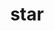 ---
title: "star"
layout: cache
categories: [package, develop-2023-05-14]
meta: {"versions": ["2.7.6a"], "compilers": ["gcc@=7.3.1"], "oss": ["amzn2"], "platforms": ["linux"], "targets": ["aarch64", "neoverse_n1", "x86_64_v3"], "stacks": ["aws-ahug", "aws-ahug-aarch64", "aws-isc", "aws-isc-aarch64", "root"], "num_specs": 3, "num_specs_by_stack": {"aws-ahug-aarch64": 2, "aws-isc-aarch64": 2, "root": 3, "aws-isc": 1, "aws-ahug": 1}}
spec_details: [{"hash": "qpxxcgyh4ukiiroiomwzutnciq4rym2w", "compiler": "gcc@=7.3.1", "versions": ["2.7.6a"], "os": "amzn2", "platform": "linux", "target": "neoverse_n1", "variants": ["build_system=generic"], "stacks": ["aws-ahug-aarch64", "aws-isc-aarch64", "root"], "size": "-", "tarball": "https://binaries.spack.io/develop-2023-05-14/build_cache/linux-amzn2-neoverse_n1/gcc-7.3.1/star-2.7.6a/linux-amzn2-neoverse_n1-gcc-7.3.1-star-2.7.6a-qpxxcgyh4ukiiroiomwzutnciq4rym2w.spack"}, {"hash": "qnzqmsbckvjnjuw5vgtig3oktncfia3i", "compiler": "gcc@=7.3.1", "versions": ["2.7.6a"], "os": "amzn2", "platform": "linux", "target": "x86_64_v3", "variants": ["build_system=generic"], "stacks": ["root", "aws-isc", "aws-ahug"], "size": "-", "tarball": "https://binaries.spack.io/develop-2023-05-14/build_cache/linux-amzn2-x86_64_v3/gcc-7.3.1/star-2.7.6a/linux-amzn2-x86_64_v3-gcc-7.3.1-star-2.7.6a-qnzqmsbckvjnjuw5vgtig3oktncfia3i.spack"}, {"hash": "ypp2efz3cankgydj7l44oeef7rdgmjhz", "compiler": "gcc@=7.3.1", "versions": ["2.7.6a"], "os": "amzn2", "platform": "linux", "target": "aarch64", "variants": ["build_system=generic"], "stacks": ["aws-ahug-aarch64", "aws-isc-aarch64", "root"], "size": "-", "tarball": "https://binaries.spack.io/develop-2023-05-14/build_cache/linux-amzn2-aarch64/gcc-7.3.1/star-2.7.6a/linux-amzn2-aarch64-gcc-7.3.1-star-2.7.6a-ypp2efz3cankgydj7l44oeef7rdgmjhz.spack"}]
---
